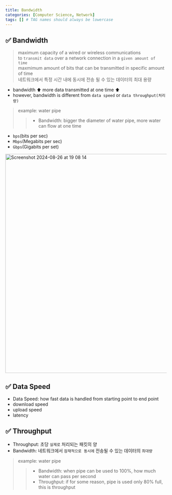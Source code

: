 ```yaml
---
title: Bandwidth
categories: [Computer Science, Network]
tags: [] # TAG names should always be lowercase
---
```


## ✅ Bandwidth

> maximum capacity of a wired or wireless communications <br>
> to `transmit data` over a network connection in a `given amount of time` <br>
> maxmimum amount of bits that can be transmitted in specific amount of time <br>
> 네트워크에서 특정 시간 내에 동시에 전송 될 수 있는 데이터의 최대 용량 <br>

- bandwidth ⬆️ more data transmitted at one time ⬆️
- however, bandwidth is different from `data speed` or `data throughput(처리량)`

> example: water pipe <br>
>
> > - Bandwidth: bigger the diameter of water pipe, more water can flow at one time <br>

- `bps`(bits per sec)
- `Mbps`(Megabits per sec)
- `Gbps`(Gigabits per set)

<img width="684" alt="Screenshot 2024-08-26 at 19 08 14" src="https://github.com/user-attachments/assets/6fae4071-ab81-44a0-b078-5746109dd26e">

## ✅ Data Speed

- Data Speed: how fast data is handled from starting point to end point
- download speed
- upload speed
- latency

## ✅ Throughput

- Throughput: 초당 `실제로` 처리되는 패킷의 양
- Bandwidth: 네트워크에서 `잠재적으로 동시에` 전송될 수 있는 데이터의 `최대량`

> example: water pipe <br>
>
> > - Bandwidth: when pipe can be used to 100%, how much water can pass per second <br>
> > - Throughput: if for some reason, pipe is used only 80% full, this is throughput <br>
